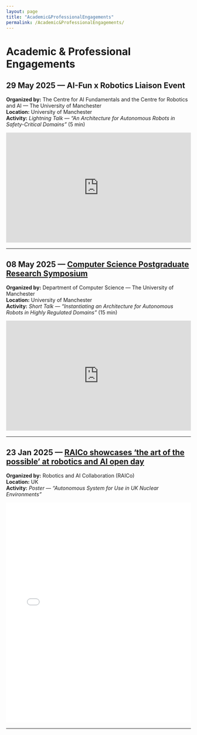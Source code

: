 ```yaml
---
layout: page
title: "Academic&ProfessionalEngagements"
permalink: /Academic&ProfessionalEngagements/
---
```


<style>
/* PPT iframe container */
.responsive-iframe-container {
  width: 100%;
  height: 300px;
  margin-bottom: 1rem;
}

.responsive-iframe-container iframe {
  width: 100%;
  height: 100%;
  border: 0;
}

/* PDF iframe container */
.responsive-pdf-container {
  width: 100%;
  height: 600px; /* Desktop height */
  margin-bottom: 1rem;
}

.responsive-pdf-container iframe {
  width: 100%;
  height: 100%;
  border: 0;
}

/* Mobile adjustment for PDF */
@media (max-width: 100px) {
  .responsive-pdf-container {
    height: 100px; /* Shrink on mobile */
  }
}
</style>

# Academic & Professional Engagements

## 29 May 2025 — AI-Fun x Robotics Liaison Event
**Organized by:** The Centre for AI Fundamentals and the Centre for Robotics and AI — The University of Manchester  
**Location:** University of Manchester  
**Activity:** *Lightning Talk — “An Architecture for Autonomous Robots in Safety-Critical Domains”* (5 min)  

<div class="responsive-iframe-container">
  <iframe src="https://1drv.ms/p/c/638f023501b36e2f/IQQMiVLlFxKCTY53fCTpdYD3Acr7ziJAf9Yik_yMJllS5TI?em=2&amp;wdAr=1.7777777777777777" allowfullscreen>
    This is a Microsoft Office presentation embedded with Office technology.
  </iframe>
</div>

---

## 08 May 2025 — [Computer Science Postgraduate Research Symposium](https://personalpages.manchester.ac.uk/staff/ian.pratt/symposium/PGRsymposium.html)  
**Organized by:** Department of Computer Science — The University of Manchester  
**Location:** University of Manchester  
**Activity:** *Short Talk — “Instantiating an Architecture for Autonomous Robots in Highly Regulated Domains”* (15 min)  

<div class="responsive-iframe-container">
  <iframe src="https://1drv.ms/p/c/638f023501b36e2f/IQQqiEwFrGd7RZVLtyn11Wa3AePvH7VAFkiKfsqUECPd0FM?em=2&amp;wdAr=1.7777777777777777">
    This is a Microsoft Office presentation embedded with Office technology.
  </iframe>
</div>

---

## 23 Jan 2025 — [RAICo showcases ‘the art of the possible’ at robotics and AI open day](https://raico.org/raico-showcases-the-art-of-the-possible-at-robotics-and-ai-open-day/)  
**Organized by:** Robotics and AI Collaboration (RAICo)  
**Location:** UK  
**Activity:** *Poster — “Autonomous System for Use in UK Nuclear Environments”*  

<div class="responsive-pdf-container">
  <iframe src="/events/RAICo - Poster.pdf">
    Your browser does not support PDFs. Please download the poster
    <a href="/events/RAICo - Poster.pdf">here</a>.
  </iframe>
</div>

---

